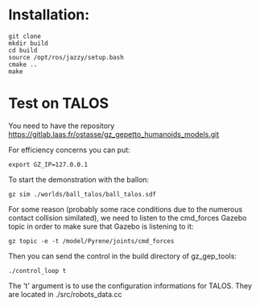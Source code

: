 
# Installation:

```
git clone
mkdir build
cd build
source /opt/ros/jazzy/setup.bash
cmake ..
make
```
# Test on TALOS

You need to have the repository https://gitlab.laas.fr/ostasse/gz_gepetto_humanoids_models.git

For efficiency concerns you can put:
```
export GZ_IP=127.0.0.1
```

To start the demonstration with the ballon:
```
gz sim ./worlds/ball_talos/ball_talos.sdf
```

For some reason (probably some race conditions due to the numerous contact collision similated),
we need to listen to the cmd_forces Gazebo topic in order to make sure that Gazebo is listening to it:
```
gz topic -e -t /model/Pyrene/joints/cmd_forces
```

Then you can send the control in the build directory of gz_gep_tools:
```
./control_loop t
```
The 't' argument is to use the configuration informations for TALOS.
They are located in ./src/robots_data.cc
